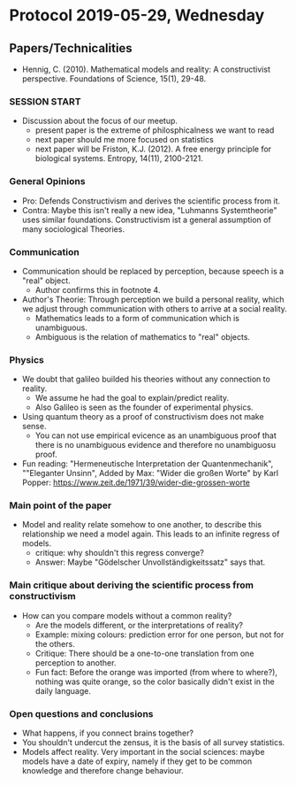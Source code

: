 # Protocol 2019-05-29, Wednesday

## Papers/Technicalities

* Hennig, C. (2010). Mathematical models and reality: 
A constructivist perspective. Foundations of Science, 15(1), 29-48.

### SESSION START

* Discussion about the focus of our meetup. 
  * present paper is the extreme of philosphicalness we want to read
  * next paper should me more focused on statistics
  * next paper will be Friston, K.J. (2012). 
  A free energy principle for biological systems. Entropy, 14(11), 2100-2121.
  
### General Opinions

* Pro: Defends Constructivism and derives the scientific process from it.
* Contra: Maybe this isn't really a new idea, "Luhmanns Systemtheorie" uses similar
foundations. Constructivism ist a general assumption of many sociological Theories.

### Communication

* Communication should be replaced by perception, because speech is a "real" object.
  * Author confirms this in footnote 4.
* Author's Theorie: Through perception we build a personal reality, which we adjust through 
communication with others to arrive at a social reality.
  * Mathematics leads to a form of communication which is unambiguous.
  * Ambiguous is the relation of mathematics to "real" objects.
  
### Physics

* We doubt that galileo builded his theories without any connection to reality.
  * We assume he had the goal to explain/predict reality.
  * Also Galileo is seen as the founder of experimental physics.
* Using quantum theory as a proof of constructivism does not make sense.
  * You can not use empirical evicence as an unambiguous proof that 
  there is no unambiguous evidence and therefore no unambiguosu proof.
* Fun reading: "Hermeneutische Interpretation der Quantenmechanik", ""Eleganter Unsinn",
Added by Max: "Wider die großen Worte" by Karl Popper:
https://www.zeit.de/1971/39/wider-die-grossen-worte

### Main point of the paper
* Model and reality relate somehow to one another, to describe this relationship we
need a model again. This leads to an infinite regress of models.
  * critique: why shouldn't this regress converge?
  * Answer: Maybe "Gödelscher Unvollständigkeitssatz" says that.
  
### Main critique about deriving the scientific process from constructivism
* How can you compare models without a common reality?
  * Are the models different, or the interpretations of reality?
  * Example: mixing colours: prediction error for one person, but not for the others.
  * Critique: There should be a one-to-one translation from one perception to another.
  * Fun fact: Before the orange was imported (from where to where?), nothing was quite orange, so the color basically didn't exist in the daily language.
  
### Open questions and conclusions

* What happens, if you connect brains together?
* You shouldn't undercut the zensus, it is the basis of all survey statistics.
* Models affect reality. Very important in the social sciences: maybe models
have a date of expiry, namely if they get to be common knowledge and therefore
change behaviour.
  

